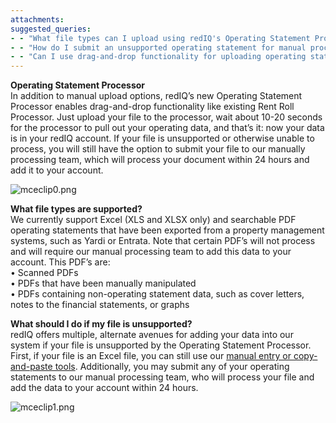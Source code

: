 ```yaml
---
attachments: 
suggested_queries:
- - "What file types can I upload using redIQ's Operating Statement Processor?"
- - "How do I submit an unsupported operating statement for manual processing in redIQ?"
- - "Can I use drag-and-drop functionality for uploading operating statements in redIQ?"
---
```

**Operating Statement Processor**  
In addition to manual upload options, redIQ’s new Operating Statement Processor enables drag-and-drop functionality like existing Rent Roll Processor. Just upload your file to the processor, wait about 10-20 seconds for the processor to pull out your operating data, and that’s it: now your data is in your redIQ account. If your file is unsupported or otherwise unable to process, you will still have the option to submit your file to our manually processing team, which will process your document within 24 hours and add it to your account.

![mceclip0.png](https://rediq.zendesk.com/hc/article_attachments/4407643079444/mceclip0.png)  
  
**What file types are supported?**  
We currently support Excel (XLS and XLSX only) and searchable PDF operating statements that have been exported from a property management systems, such as Yardi or Entrata. Note that certain PDF’s will not process and will require our manual processing team to add this data to your account. This PDF’s are:  
• Scanned PDFs  
• PDFs that have been manually manipulated  
• PDFs containing non-operating statement data, such as cover letters, notes to the financial statements, or graphs

**What should I do if my file is unsupported?**  
redIQ offers multiple, alternate avenues for adding your data into our system if your file is unsupported by the Operating Statement Processor. First, if your file is an Excel file, you can still use our [manual entry or copy-and-paste tools](https://rediq.zendesk.com/hc/en-us/articles/360036412071-Manually-Uploading-Operating-Statements). Additionally, you may submit any of your operating statements to our manual processing team, who will process your file and add the data to your account within 24 hours.

![mceclip1.png](https://rediq.zendesk.com/hc/article_attachments/4407643082516/mceclip1.png)